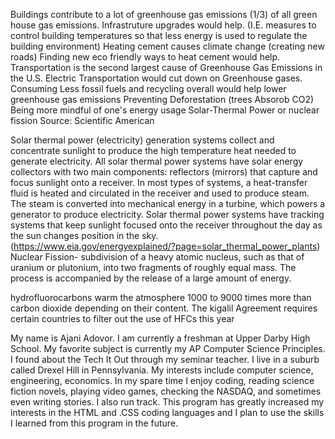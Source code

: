 Buildings contribute to a lot of greenhouse gas emissions (1/3) of all green house gas emissions. Infrastruture upgrades would help. (I.E. measures to control building temperatures so that less energy is used to regulate the building environment)
Heating cement causes climate change (creating new roads) Finding new eco friendly ways to heat cement would help.
Transportation is the second largest cause of Greenhouse Gas Emissions in the U.S. Electric Transportation would cut down on Greenhouse gases.
Consuming Less fossil fuels and recycling overall would help lower greenhouse gas emissions
Preventing Deforestation (trees Absorob CO2)
Being more mindful of one's energy usage
Solar-Thermal Power or nuclear fission
Source: Scientific American

Solar thermal power (electricity) generation systems collect and concentrate sunlight to produce the high temperature heat needed to generate electricity. All solar thermal power systems have solar energy collectors with two main components: reflectors (mirrors) that capture and focus sunlight onto a receiver. In most types of systems, a heat-transfer fluid is heated and circulated in the receiver and used to produce steam. The steam is converted into mechanical energy in a turbine, which powers a generator to produce electricity. Solar thermal power systems have tracking systems that keep sunlight focused onto the receiver throughout the day as the sun changes position in the sky. (https://www.eia.gov/energyexplained/?page=solar_thermal_power_plants)
 Nuclear Fission-  subdivision of a heavy atomic nucleus, such as that of uranium or plutonium, into two fragments of roughly equal mass. The process is accompanied by the release of a large amount of energy.
 
 hydrofluorocarbons warm the atmosphere 1000 to 9000 times more than carbon dioxide depending on their content. The kigalil Agreement requires certain countries to filter out the use of HFCs this year
 
 My name is Ajani Adovor. I am currently a freshman at Upper Darby High School. My favorite subject is currently my AP Computer Science Principles. I found about the Tech It Out through my seminar teacher. I live in a suburb called Drexel Hill in Pennsylvania. My interests include computer science, engineering, economics. In my spare time I enjoy coding, reading science fiction novels, playing video games, checking the NASDAQ, and sometimes even writing stories. I also run track. This program has greatly increased my interests in the HTML and .CSS coding languages and I plan to use the skills I learned from this program in the future.